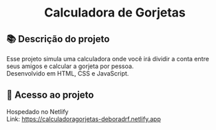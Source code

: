 <h1 align="center"> Calculadora de Gorjetas </h1>

## 📚 Descrição do projeto
Esse projeto simula uma calculadora onde você irá dividir a conta entre seus amigos e calcular a gorjeta por pessoa. <br>
Desenvolvido em HTML, CSS e JavaScript.

## 📁 Acesso ao projeto
Hospedado no Netlify <br>
Link: https://calculadoragorjetas-deboradrf.netlify.app


